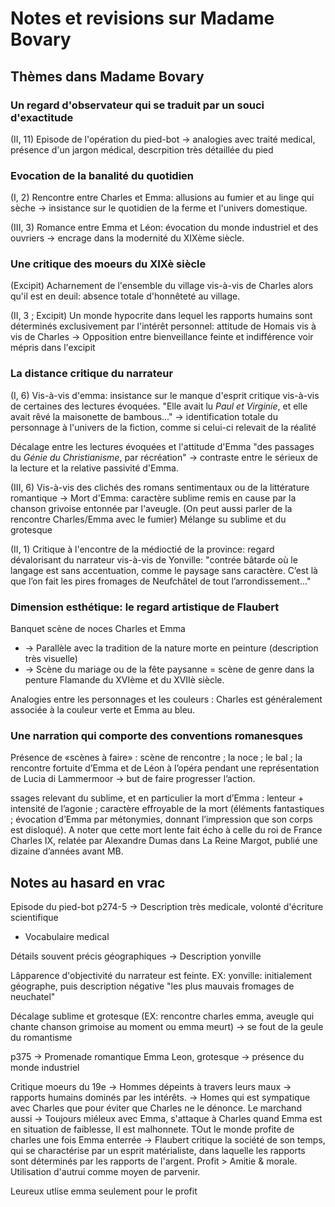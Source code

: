 # Notes et revisions sur Madame Bovary

## Thèmes dans Madame Bovary

### Un regard d'observateur qui se traduit par un souci d'exactitude

(II, 11) Episode de l'opération du pied-bot -> analogies avec traité medical, présence d'un jargon médical, descrpition très détaillée du pied

### Evocation de la banalité du quotidien

(I, 2) Rencontre entre Charles et Emma: allusions au fumier et au linge qui sèche -> insistance sur le quotidien de la ferme et l'univers domestique.

(III, 3) Romance entre Emma et Léon: évocation du monde industriel et des ouvriers -> encrage dans la modernité du XIXème siècle.

### Une critique des moeurs du XIXè siècle

(Excipit) Acharnement de l'ensemble du village vis-à-vis de Charles alors qu'il est en deuil: absence totale d'honnêteté au village.

(II, 3 ; Excipit) Un monde hypocrite dans lequel les rapports humains sont déterminés exclusivement par l'intérêt personnel: attitude de Homais vis à vis de Charles -> Opposition entre bienveillance feinte et indifférence voir mépris dans l'excipit

### La distance critique du narrateur

(I, 6) Vis-à-vis d'emma: insistance sur le manque d'esprit critique vis-à-vis de certaines des lectures évoquées. "Elle avait lu *Paul et Virginie*, et elle avait rêvé la maisonette de bambous..." -> identification totale du personnage à l'univers de la fiction, comme si celui-ci relevait de la réalité

Décalage entre les lectures évoquées et l'attitude d'Emma "des passages du *Génie du Christianisme*, par récréation" -> contraste entre le sérieux de la lecture et la relative passivité d'Emma.

(III, 6) Vis-à-vis des clichés des romans sentimentaux ou de la littérature romantique -> Mort d'Emma: caractère sublime remis en cause par la chanson grivoise entonnée par l'aveugle. (On peut aussi parler de la rencontre Charles/Emma avec le fumier) Mélange su sublime et du grotesque

(II, 1) Critique à l'encontre de la médioctié de la province: regard dévalorisant du narrateur vis-à-vis de Yonville: "contrée bâtarde où le langage est sans accentuation, comme le paysage sans caractère. C’est là que l’on fait les pires fromages de Neufchâtel de tout l’arrondissement..."

### Dimension esthétique: le regard artistique de Flaubert

Banquet scène de noces Charles et Emma
- -> Parallèle avec la tradition de la nature morte en peinture (description très visuelle)
- -> Scène du mariage ou de la fête paysanne = scène de genre dans la penture Flamande du XVIème et du XVIIè siècle.

Analogies entre les personnages et les couleurs : Charles est généralement associée à la couleur verte et Emma au bleu. 

### Une narration qui comporte des conventions romanesques

Présence de «scènes à faire» : scène de rencontre ; la noce ; le bal ; la rencontre fortuite d’Emma et de Léon à l’opéra pendant une représentation de Lucia di Lammermoor -> but de faire progresser l’action.

ssages relevant du sublime, et en particulier la mort d’Emma : lenteur + intensité de l’agonie ; caractère effroyable de la mort (éléments fantastiques ; évocation d’Emma par métonymies, donnant l’impression que son corps est disloqué). A noter que cette mort lente fait écho à celle du roi de France Charles IX, relatée par Alexandre Dumas dans La Reine Margot, publié une dizaine d’années avant MB.

## Notes au hasard en vrac

Episode du pied-bot p274-5 -> Description très medicale, volonté d'écriture scientifique

- Vocabulaire medical

Détails souvent précis géographiques -> Description yonville

Lâpparence d'objectivité du narrateur est feinte. EX: yonville: initialement géographe, puis description négative "les plus mauvais fromages de neuchatel"

Décalage sublime et grotesque (EX: rencontre charles emma, aveugle qui chante chanson grimoise au moment ou emma meurt) -> se fout de la geule du romantisme

p375 -> Promenade romantique Emma Leon, grotesque -> présence du monde industriel

Critique moeurs du 19e -> Hommes dépeints à travers leurs maux -> rapports humains dominés par les intérêts. -> Homes qui est sympatique avec Charles que pour éviter que Charles ne le dénonce. Le marchand aussi -> Toujours miéleux avec Emma, s'attaque à Charles quand Emma est en situation de faiblesse, Il est malhonnete. TOut le monde profite de charles une fois Emma enterrée -> Flaubert critique la société de son temps, qui se charactérise par un esprit matérialiste, dans laquelle les rapports sont déterminés par les rapports de l'argent. Profit > Amitie & morale. Utilisation d'autrui comme moyen de parvenir.

Leureux utlise emma seulement pour le profit